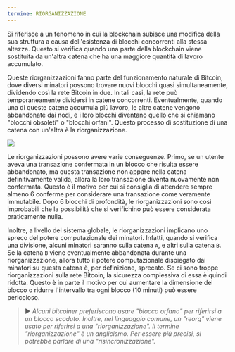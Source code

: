 ```yaml
---
termine: RIORGANIZZAZIONE
---
```


Si riferisce a un fenomeno in cui la blockchain subisce una modifica della sua struttura a causa dell'esistenza di blocchi concorrenti alla stessa altezza. Questo si verifica quando una parte della blockchain viene sostituita da un'altra catena che ha una maggiore quantità di lavoro accumulato.

Queste riorganizzazioni fanno parte del funzionamento naturale di Bitcoin, dove diversi minatori possono trovare nuovi blocchi quasi simultaneamente, dividendo così la rete Bitcoin in due. In tali casi, la rete può temporaneamente dividersi in catene concorrenti. Eventualmente, quando una di queste catene accumula più lavoro, le altre catene vengono abbandonate dai nodi, e i loro blocchi diventano quello che si chiamano "blocchi obsoleti" o "blocchi orfani". Questo processo di sostituzione di una catena con un'altra è la riorganizzazione.

![](../../dictionnaire/assets/9.png)

Le riorganizzazioni possono avere varie conseguenze. Primo, se un utente aveva una transazione confermata in un blocco che risulta essere abbandonato, ma questa transazione non appare nella catena definitivamente valida, allora la loro transazione diventa nuovamente non confermata. Questo è il motivo per cui si consiglia di attendere sempre almeno 6 conferme per considerare una transazione come veramente immutabile. Dopo 6 blocchi di profondità, le riorganizzazioni sono così improbabili che la possibilità che si verifichino può essere considerata praticamente nulla.

Inoltre, a livello del sistema globale, le riorganizzazioni implicano uno spreco del potere computazionale dei minatori. Infatti, quando si verifica una divisione, alcuni minatori saranno sulla catena `A`, e altri sulla catena `B`. Se la catena `B` viene eventualmente abbandonata durante una riorganizzazione, allora tutto il potere computazionale dispiegato dai minatori su questa catena è, per definizione, sprecato. Se ci sono troppe riorganizzazioni sulla rete Bitcoin, la sicurezza complessiva di essa è quindi ridotta. Questo è in parte il motivo per cui aumentare la dimensione del blocco o ridurre l'intervallo tra ogni blocco (10 minuti) può essere pericoloso.

> ► *Alcuni bitcoiner preferiscono usare "blocco orfano" per riferirsi a un blocco scaduto. Inoltre, nel linguaggio comune, un "reorg" viene usato per riferirsi a una "riorganizzazione". Il termine "riorganizzazione" è un anglicismo. Per essere più precisi, si potrebbe parlare di una "risincronizzazione".*
